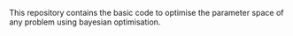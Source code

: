 This repository contains the basic code to optimise the parameter space of any problem using bayesian optimisation.